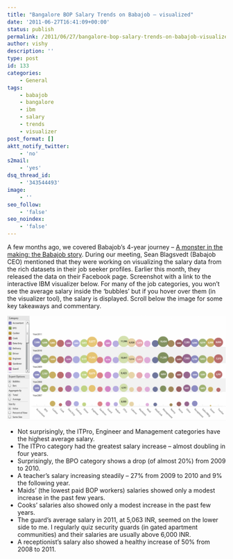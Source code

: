 ```yaml
---
title: "Bangalore BOP Salary Trends on Babajob – visualized"
date: '2011-06-27T16:41:09+00:00'
status: publish
permalink: /2011/06/27/bangalore-bop-salary-trends-on-babajob-visualized
author: vishy
description: ''
type: post
id: 133
categories:
    - General
tags:
    - babajob
    - bangalore
    - ibm
    - salary
    - trends
    - visualizer
post_format: []
aktt_notify_twitter:
    - 'no'
s2mail:
    - 'yes'
dsq_thread_id:
    - '343544493'
image:
    - ''
seo_follow:
    - 'false'
seo_noindex:
    - 'false'
---
```

A few months ago, we covered Babajob’s 4-year journey – [A monster in the making: the Babajob story](http://www.techsangam.com/2011/04/27/a-monster-in-the-making-the-babajob-story/). During our meeting, Sean Blagsvedt (Babajob CEO) mentioned that they were working on visualizing the salary data from the rich datasets in their job seeker profiles. Earlier this month, they released the data on their Facebook page. Screenshot with a link to the interactive IBM visualizer below. For many of the job categories, you won’t see the average salary inside the ‘bubbles’ but if you hover over them (in the visualizer tool), the salary is displayed. Scroll below the image for some key takeaways and commentary.

[![](../../../../uploads/2011/06/babajob_salary_visualizer_ibm_2011jun-1024x492.png "babajob_salary_visualizer_ibm_2011jun")](http://www-958.ibm.com/software/data/cognos/manyeyes/visualizations/8037e2e48c2611e08593000255111976/comments/804e24508c2611e08593000255111976)

- Not surprisingly, the ITPro, Engineer and Management categories have the highest average salary.
- The ITPro category had the greatest salary increase – almost doubling in four years.
- Surprisingly, the BPO category shows a drop (of almost 20%) from 2009 to 2010.
- A teacher’s salary increasing steadily – 27% from 2009 to 2010 and 9% the following year.
- Maids’ (the lowest paid BOP workers) salaries showed only a modest increase in the past few years.
- Cooks’ salaries also showed only a modest increase in the past few years.
- The guard’s average salary in 2011, at 5,063 INR, seemed on the lower side to me. I regularly quiz security guards (in gated apartment communities) and their salaries are usually above 6,000 INR.
- A receptionist’s salary also showed a healthy increase of 50% from 2008 to 2011.